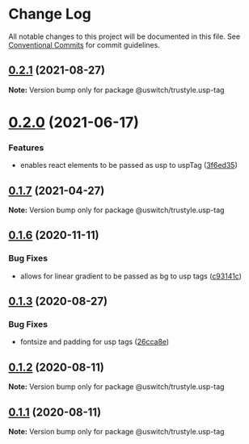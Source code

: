 # Change Log

All notable changes to this project will be documented in this file.
See [Conventional Commits](https://conventionalcommits.org) for commit guidelines.

## [0.2.1](https://github.com/uswitch/trustyle/compare/@uswitch/trustyle.usp-tag@0.2.0...@uswitch/trustyle.usp-tag@0.2.1) (2021-08-27)

**Note:** Version bump only for package @uswitch/trustyle.usp-tag





# [0.2.0](https://github.com/uswitch/trustyle/compare/@uswitch/trustyle.usp-tag@0.1.7...@uswitch/trustyle.usp-tag@0.2.0) (2021-06-17)


### Features

* enables react elements to be passed as usp to uspTag ([3f6ed35](https://github.com/uswitch/trustyle/commit/3f6ed35))





## [0.1.7](https://github.com/uswitch/trustyle/compare/@uswitch/trustyle.usp-tag@0.1.6...@uswitch/trustyle.usp-tag@0.1.7) (2021-04-27)

**Note:** Version bump only for package @uswitch/trustyle.usp-tag





## [0.1.6](https://github.com/uswitch/trustyle/compare/@uswitch/trustyle.usp-tag@0.1.5...@uswitch/trustyle.usp-tag@0.1.6) (2020-11-11)


### Bug Fixes

* allows for linear gradient to be passed as bg to usp tags ([c93141c](https://github.com/uswitch/trustyle/commit/c93141c))





## [0.1.3](https://github.com/uswitch/trustyle/compare/@uswitch/trustyle.usp-tag@0.1.2...@uswitch/trustyle.usp-tag@0.1.3) (2020-08-27)


### Bug Fixes

* fontsize and padding for usp tags ([26cca8e](https://github.com/uswitch/trustyle/commit/26cca8e))





## [0.1.2](https://github.com/uswitch/trustyle/compare/@uswitch/trustyle.usp-tag@0.1.0...@uswitch/trustyle.usp-tag@0.1.2) (2020-08-11)

**Note:** Version bump only for package @uswitch/trustyle.usp-tag





## [0.1.1](https://github.com/uswitch/trustyle/compare/@uswitch/trustyle.usp-tag@0.1.0...@uswitch/trustyle.usp-tag@0.1.1) (2020-08-11)

**Note:** Version bump only for package @uswitch/trustyle.usp-tag

